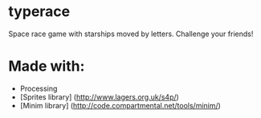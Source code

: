 # typerace
Space race game with starships moved by letters. Challenge your friends!

# Made with:
- Processing
- [Sprites library] (http://www.lagers.org.uk/s4p/)
- [Minim library] (http://code.compartmental.net/tools/minim/)
